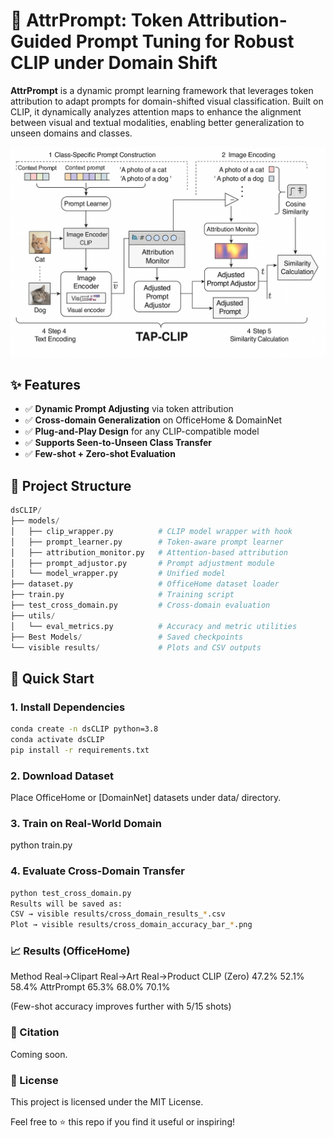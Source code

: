 # 🧠 AttrPrompt: Token Attribution-Guided Prompt Tuning for Robust CLIP under Domain Shift

**AttrPrompt** is a dynamic prompt learning framework that leverages token attribution to adapt prompts for domain-shifted visual classification. Built on CLIP, it dynamically analyzes attention maps to enhance the alignment between visual and textual modalities, enabling better generalization to unseen domains and classes.

<p align="center">
  <img src="assets/tapclip_frame.png" width="750"/>
</p>

## ✨ Features

- ✅ **Dynamic Prompt Adjusting** via token attribution  
- ✅ **Cross-domain Generalization** on OfficeHome & DomainNet  
- ✅ **Plug-and-Play Design** for any CLIP-compatible model  
- ✅ **Supports Seen-to-Unseen Class Transfer**  
- ✅ **Few-shot + Zero-shot Evaluation**

## 📁 Project Structure
```python
dsCLIP/  
├── models/  
│   ├── clip_wrapper.py          # CLIP model wrapper with hook  
│   ├── prompt_learner.py        # Token-aware prompt learner  
│   ├── attribution_monitor.py   # Attention-based attribution  
│   ├── prompt_adjustor.py       # Prompt adjustment module  
│   └── model_wrapper.py         # Unified model  
├── dataset.py                   # OfficeHome dataset loader  
├── train.py                     # Training script  
├── test_cross_domain.py         # Cross-domain evaluation  
├── utils/  
│   └── eval_metrics.py          # Accuracy and metric utilities  
├── Best Models/                 # Saved checkpoints  
└── visible results/             # Plots and CSV outputs
```
## 🚀 Quick Start

### 1. Install Dependencies

```bash
conda create -n dsCLIP python=3.8
conda activate dsCLIP
pip install -r requirements.txt
```
### 2. Download Dataset
Place OfficeHome or [DomainNet] datasets under data/ directory.

### 3. Train on Real-World Domain

python train.py
### 4. Evaluate Cross-Domain Transfer
```bash
python test_cross_domain.py
Results will be saved as:
CSV → visible results/cross_domain_results_*.csv
Plot → visible results/cross_domain_accuracy_bar_*.png
```
### 📈 Results (OfficeHome)
Method	Real→Clipart	Real→Art	Real→Product
CLIP (Zero)	47.2%	52.1%	58.4%
AttrPrompt	65.3%	68.0%	70.1%

(Few-shot accuracy improves further with 5/15 shots)

### 📜 Citation
Coming soon.

### 🧊 License
This project is licensed under the MIT License.

Feel free to ⭐️ this repo if you find it useful or inspiring!

